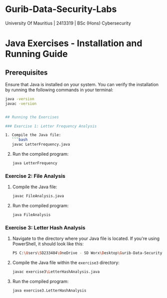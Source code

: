 # Gurib-Data-Security-Labs
University Of Mauritius | 2413319 | BSc (Hons) Cybersecurity


# Java Exercises - Installation and Running Guide

## Prerequisites

Ensure that Java is installed on your system. You can verify the installation by running the following commands in your terminal:

```bash
java -version
javac -version


## Running the Exercises

### Exercise 1: Letter Frequency Analysis

1. Compile the Java file:
   ```bash
   javac LetterFrequency.java
   ```
2. Run the compiled program:
   ```bash
   java LetterFrequency
   ```

### Exercise 2: File Analysis

1. Compile the Java file:
   ```bash
   javac FileAnalysis.java
   ```
2. Run the compiled program:
   ```bash
   java FileAnalysis
   ```

### Exercise 3: Letter Hash Analysis

1. Navigate to the directory where your Java file is located. If you're using PowerShell, it should look like this:
   ```bash
   PS C:\Users\SD233484\OneDrive - SD Worx\Desktop\Gurib-Data-Security-Labs>
   ```
2. Compile the Java file within the `exercise3` directory:
   ```bash
   javac exercise3\LetterHashAnalysis.java
   ```
3. Run the compiled program:
   ```bash
   java exercise3.LetterHashAnalysis
   ```

